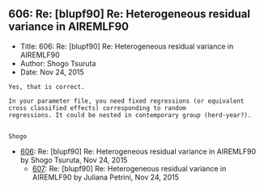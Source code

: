 ## 606: Re: [blupf90] Re: Heterogeneous residual variance in AIREMLF90

- Title: 606: Re: [blupf90] Re: Heterogeneous residual variance in AIREMLF90
- Author: Shogo Tsuruta
- Date: Nov 24, 2015
```
Yes, that is correct.

In your parameter file, you need fixed regressions (or equivalent cross classified effects) corresponding to random
regressions. It could be nested in contemporary group (herd-year?).


Shogo
```

- [606](0606.md): Re: [blupf90] Re: Heterogeneous residual variance in AIREMLF90 by Shogo Tsuruta, Nov 24, 2015
    - [607](0607.md): Re: [blupf90] Re: Heterogeneous residual variance in AIREMLF90 by Juliana Petrini, Nov 24, 2015
